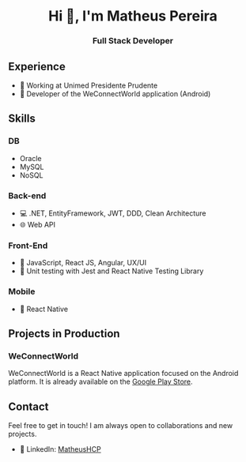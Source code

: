 <h1 align="center">Hi 👋, I'm Matheus Pereira</h1>
<h3 align="center">Full Stack Developer</h3>

## Experience

- 🏥 Working at Unimed Presidente Prudente
- 🚀 Developer of the WeConnectWorld application (Android)

## Skills

### DB

- Oracle 
- MySQL
- NoSQL

### Back-end
- 💻 .NET, EntityFramework, JWT, DDD, Clean Architecture
- 🌐 Web API 
### Front-End
- 🚀 JavaScript, React JS, Angular, UX/UI
- 🧪 Unit testing with Jest and React Native Testing Library
### Mobile
- 📱 React Native

## Projects in Production

### WeConnectWorld

WeConnectWorld is a React Native application focused on the Android platform. It is already available on the [Google Play Store](https://play.google.com/store/apps/details?id=com.weconnectworld).

## Contact

Feel free to get in touch! I am always open to collaborations and new projects.

- 🔗 LinkedIn: [MatheusHCP](https://www.linkedin.com/in/matheushcp/)
